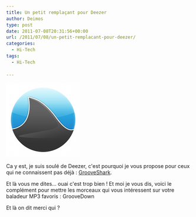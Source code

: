 ```yaml
---
title: Un petit remplaçant pour Deezer
author: Deimos
type: post
date: 2011-07-08T20:31:56+00:00
url: /2011/07/08/un-petit-remplacant-pour-deezer/
categories:
  - Hi-Tech
tags:
  - Hi-Tech

---
```

![grooveshark_logo](/images/logo_grooveshark.jpg)

Ca y est, je suis soulé de Deezer, c'est pourquoi je vous propose pour ceux qui ne connaissent pas déjà : [GrooveShark](http://grooveshark.com).

Et là vous me dites... ouai c'est trop bien ! Et moi je vous dis, voici le complément pour mettre les morceaux qui vous intéressent sur votre baladeur MP3 favoris : GrooveDown

Et là on dit merci qui ?